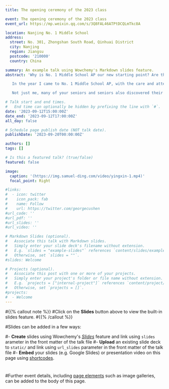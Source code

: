 ```yaml
---
title: The opening ceremony of the 2023 class

event: The opening ceremony of the 2023 class 
event_url: https://mp.weixin.qq.com/s/3Q8FAL46ATPtDCQLmTkc8A

location: Nanjing No. 1 Middle School
address:
  street: No. 301, Zhongshan South Road, Qinhuai District
  city: Nanjing
  region: Jiangsu
  postcode: '210000'
  country: China

summary: An example talk using Wowchemy's Markdown slides feature.
abstract: 'Why is No. 1 Middle School AP our new starting point? Are there any classmates like me who were unknown in primary school or junior high school, and didn’t even know what their strengths were? When I was in junior high school, my grades were mediocre. I did not have the opportunity or the courage to take the initiative to try to do something for the collective. No. 1 Middle School AP provides students with enough space and opportunities to show themselves, improve themselves in all aspects, and gain more recognition.

   In the year I came to No. 1 Middle School AP, with the care and attention of the teachers, my grades have made great progress. From being admitted to the top of the line to being second in grade at the end of my first year of high school, this is due to the high quality provided by No. 1 Middle School AP. excellent teaching staff and a non-exam-oriented curriculum system. In addition, whether I am working in class affairs or student union, I actively participate in various activities inside and outside the school. My efforts have been highly recognized by my teachers and classmates, which further encourages me to be more positive and contribute to our work. No. 1 Middle School AP is a collective service.

   Not just me, many of your seniors and seniors also discovered their strengths within one or two years of AP in our No. 1 Middle School. With the support and encouragement of teachers, classmates and parents, they planned their own study and life, and gained more knowledge. With good opportunities, I will eventually go to a famous international university. For example, senior Guo Shuyin of the class of 2022 was admitted to the University of California, Berkeley. Many students have won awards in various well-known international academic competitions. I believe that the students here will also discover their own advantages, find their own direction, seize opportunities, and do better than us.'

# Talk start and end times.
#   End time can optionally be hidden by prefixing the line with `#`.
date: '2023-09-12T15:00:00Z'
date_end: '2023-09-12T17:00:00Z'
all_day: false

# Schedule page publish date (NOT talk date).
publishDate: '2023-09-20T00:00:00Z'

authors: []
tags: []

# Is this a featured talk? (true/false)
featured: false

image:
  caption: '(https://img.samuel-ding.com/video/yingxin-1.mp4)'
  focal_point: Right

#links:
#  - icon: twitter
#    icon_pack: fab
#    name: Follow
#    url: https://twitter.com/georgecushen
#url_code: ''
#url_pdf: ''
#url_slides: ''
#url_video: ''

# Markdown Slides (optional).
#   Associate this talk with Markdown slides.
#   Simply enter your slide deck's filename without extension.
#   E.g. `slides = "example-slides"` references `content/slides/example-slides.md`.
#   Otherwise, set `slides = ""`.
#slides: Welcome

# Projects (optional).
#   Associate this post with one or more of your projects.
#   Simply enter your project's folder or file name without extension.
#   E.g. `projects = ["internal-project"]` references `content/project/deep-learning/index.md`.
#   Otherwise, set `projects = []`.
#projects:
#  - Welcome
---
```


#{{% callout note %}}
#Click on the **Slides** button above to view the built-in slides feature.
#{{% /callout %}}

#Slides can be added in a few ways:

#- **Create** slides using Wowchemy's [_Slides_](https://wowchemy.com/docs/managing-content/#create-slides) feature and link using `slides` arameter in the front matter of the talk file
#- **Upload** an existing slide deck to `static/` and link using `url_slides` parameter in the front matter of the talk file
#- **Embed** your slides (e.g. Google Slides) or presentation video on this page using [shortcodes](https://wowchemy.com/docs/riting-markdown-latex/).
#
#Further event details, including [page elements](https://wowchemy.com/docs/writing-markdown-latex/) such as image galleries, can be added to the body of this page.
